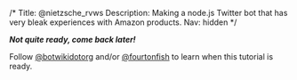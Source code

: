 /*
Title: @nietzsche_rvws
Description: Making a node.js Twitter bot that has very bleak experiences with Amazon products. 
Nav: hidden
*/

***Not quite ready, come back later!***

Follow [@botwikidotorg](https://twitter.com/botwikidotorg) and/or [@fourtonfish](https://twitter.com/fourtonfish) to learn when this tutorial is ready.

<!--
## [¶](#nietzsche-101){.pilcrow} Nietzsche 101 {#nietzsche-101}
-->



